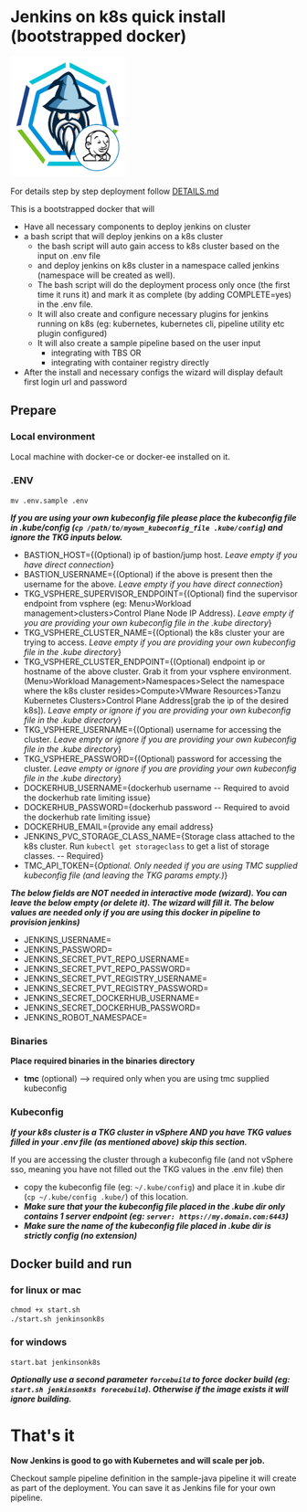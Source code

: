 # Jenkins on k8s quick install (bootstrapped docker)

<img src="images/logo.png" alt="Jenkins on K8s" width=200 height=210/> 

For details step by step deployment follow [DETAILS.md](DETAILS.md)

This is a bootstrapped docker that will
- Have all necessary components to deploy jenkins on cluster
- a bash script that will deploy jenkins on a k8s cluster
  - the bash script will auto gain access to k8s cluster based on the input on .env file 
  - and deploy jenkins on k8s cluster in a namespace called jenkins (namespace will be created as well).
  - The bash script will do the deployment process only once (the first time it runs it) and mark it as complete (by adding COMPLETE=yes) in the .env file.
  - It will also create and configure necessary plugins for jenkins running on k8s (eg: kubernetes, kubernetes cli, pipeline utility etc plugin configured)
  - It will also create a sample pipeline based on the user input
    - integrating with TBS OR
    - integrating with container registry directly
- After the install and necessary configs the wizard will display default first login url and password

## Prepare

### Local environment
Local machine with docker-ce or docker-ee installed on it.

### .ENV

`mv .env.sample .env`

***If you are using your own kubeconfig file please place the kubeconfig file in .kube/config (`cp /path/to/myown_kubeconfig_file .kube/config`) and ignore the TKG inputs below.***

- BASTION_HOST={(Optional) ip of bastion/jump host. *Leave empty if you have direct connection*}
- BASTION_USERNAME={(Optional) if the above is present then the username for the above. *Leave empty if you have direct connection*}
- TKG_VSPHERE_SUPERVISOR_ENDPOINT={(Optional) find the supervisor endpoint from vsphere (eg: Menu>Workload management>clusters>Control Plane Node IP Address). *Leave empty if you are providing your own kubeconfig file in the .kube directory*}
- TKG_VSPHERE_CLUSTER_NAME={(Optional) the k8s cluster your are trying to access. *Leave empty if you are providing your own kubeconfig file in the .kube directory*}
- TKG_VSPHERE_CLUSTER_ENDPOINT={(Optional) endpoint ip or hostname of the above cluster. Grab it from your vsphere environment. (Menu>Workload Management>Namespaces>Select the namespace where the k8s cluster resides>Compute>VMware Resources>Tanzu Kubernetes Clusters>Control Plane Address[grab the ip of the desired k8s]). *Leave empty or ignore if you are providing your own kubeconfig file in the .kube directory*}
- TKG_VSPHERE_USERNAME={(Optional) username for accessing the cluster. *Leave empty or ignore if you are providing your own kubeconfig file in the .kube directory*}
- TKG_VSPHERE_PASSWORD={(Optional) password for accessing the cluster. *Leave empty or ignore if you are providing your own kubeconfig file in the .kube directory*}
- DOCKERHUB_USERNAME={dockerhub username -- Required to avoid the dockerhub rate limiting issue}
- DOCKERHUB_PASSWORD={dockerhub password -- Required to avoid the dockerhub rate limiting issue}
- DOCKERHUB_EMAIL={provide any email address}
- JENKINS_PVC_STORAGE_CLASS_NAME={Storage class attached to the k8s cluster. Run `kubectl get storageclass` to get a list of storage classes. -- Required}
- TMC_API_TOKEN={*Optional. Only needed if you are using TMC supplied kubeconfig file (and leaving the TKG params empty.)*}

***The below fields are NOT needed in interactive mode (wizard). You can leave the below empty (or delete it). The wizard will fill it. The below values are needed only if you are using this docker in pipeline to provision jenkins)***
- JENKINS_USERNAME=
- JENKINS_PASSWORD=
- JENKINS_SECRET_PVT_REPO_USERNAME=
- JENKINS_SECRET_PVT_REPO_PASSWORD=
- JENKINS_SECRET_PVT_REGISTRY_USERNAME=
- JENKINS_SECRET_PVT_REGISTRY_PASSWORD=
- JENKINS_SECRET_DOCKERHUB_USERNAME=
- JENKINS_SECRET_DOCKERHUB_PASSWORD=
- JENKINS_ROBOT_NAMESPACE=

### Binaries

**Place required binaries in the binaries directory**
- **tmc** (optional) --> required only when you are using tmc supplied kubeconfig

### Kubeconfig

***If your k8s cluster is a TKG cluster in vSphere AND you have TKG values filled in your .env file (as mentioned above) skip this section.***

If you are accessing the cluster through a kubeconfig file (and not vSphere sso, meaning you have not filled out the TKG values in the .env file) then
- copy the kubeconfig file (eg: `~/.kube/config`) and place it in .kube dir (`cp ~/.kube/config .kube/`) of this location.
- ***Make sure that your the kubeconfig file placed in the .kube dir only contains 1 server endpoint (eg: `server: https://my.domain.com:6443`)***
- ***Make sure the name of the kubeconfig file placed in .kube dir is strictly **config** (no extension)***

## Docker build and run

### for linux or mac
```
chmod +x start.sh
./start.sh jenkinsonk8s
```

### for windows
```
start.bat jenkinsonk8s
```

***Optionally use a second parameter `forcebuild` to force docker build (eg: `start.sh jenkinsonk8s forecebuild`). Otherwise if the image exists it will ignore building.***

# That's it

**Now Jenkins is good to go with Kubernetes and will scale per job.**

Checkout sample pipeline definition in the sample-java pipeline it will create as part of the deployment. You can save it as Jenkins file for your own pipeline.  